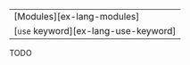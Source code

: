 ||
|--------|
| [Modules][ex-lang-modules] |
| [`use` keyword][ex-lang-use-keyword] |

<div class="hidden">
TODO
</div>

